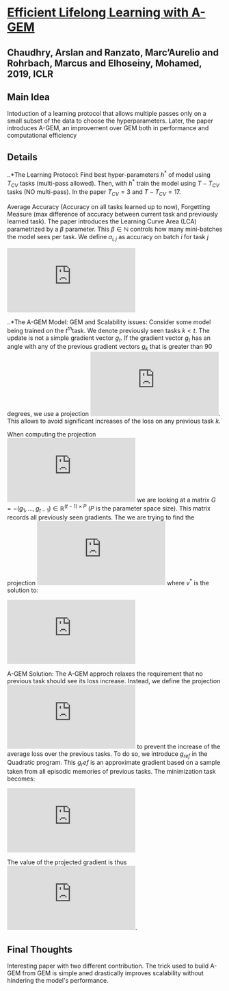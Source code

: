 [Efficient Lifelong Learning with A-GEM]([url//thepaper.io](https://arxiv.org/abs/1812.00420))
=====

Chaudhry, Arslan and Ranzato, Marc’Aurelio and Rohrbach, Marcus and Elhoseiny, Mohamed, 2019, ICLR
------------

Main Idea
---------

Intoduction of a learning protocol that allows multiple passes only on a small subset of the data to choose the hyperparameters. Later, the paper introduces A-GEM, an improvement over GEM both in performance and computational efficiency

Details
------

..*The Learning Protocol:
Find best hyper-parameters $h^*$ of model using $T_{CV}$ tasks (multi-pass allowed). Then, with $h^*$ train the model using $T - T_{CV}$ tasks (NO multi-pass). In the paper $T_{CV} = 3$ and $T - T_{CV} = 17$.

Average Accuracy (Accuracy on all tasks learned up to now), Forgetting Measure (max difference of accuracy between current task and previously learned task). The paper introduces the Learning Curve Area (LCA) parametrized by a $\beta$ parameter. This $\beta \in \mathbb{N}$ controls how many mini-batches the model sees per task. We define $a_{i,j}$ as accuracy on batch $i$ for task $j$

![ ](https://latex.codecogs.com/gif.latex?LCA_%5Cbeta%20%3D%20%5Cfrac%7B1%7D%7B1%20&plus;%20%5Cbeta%7D%20%5Csum_%7Bb%3D0%7D%5E%7B%5Cbeta%7D%20%5Cfrac%7B1%7D%7BT%7D%20%5Csum_%7Bk%3D1%7D%5ET%20a_%7Bb%2Ck%7D)

..*The A-GEM Model:
GEM and Scalability issues: Consider some model being trained on the $t^{th}$task. We denote previously seen tasks $k < t$. The update is not a simple gradient vector $g_t$. If the gradient vector $g_t$ has an angle with any of the previous gradient vectors $g_k$ that is greater than $90$ degrees, we use a projection ![ ](https://latex.codecogs.com/gif.latex?%5CTilde%7Bg%7D). This allows to avoid significant increases of the loss on any previous task $k$.

When computing the projection ![ ](https://latex.codecogs.com/gif.latex?%5CTilde%7Bg%7D) we are looking at a matrix $G = -(g_1,..., g_{t-1}) \in \mathbb{R}^{(t-1) \times P}$ ($P$ is the parameter space size). This matrix records all previously seen gradients. The we are trying to find the projection ![ ](https://latex.codecogs.com/gif.latex?%5CTilde%7Bg%7D%20%3D%20G%5ET%20v%5E*.%20&plus;%20g) where $v^*$ is the solution to:

![ ](https://latex.codecogs.com/gif.latex?%5Cbegin%7Balign%7D%20%26%5Ctext%7Bminimize%7D_%7B%5CTilde%7Bg%7D%7D%20%5Cfrac%7B1%7D%7B2%7D%20%7C%7Cg%20-%20%5CTilde%7Bg%7D%7C%7C_2%5E2%20%5Cquad%20%5Ctext%7B%20s.t.%20%7D%20%5CTilde%7Bg%7D%5ETg_k%20%5Cgeq%200%20%5Cquad%20%5Cforall%20k%20%5Cle%20t%20%5C%5C%20%26%5Ctext%7Bminimize%7D_v%20%5Cfrac%7B1%7D%7B2%7D%20v%5ETGG%5ETv%20&plus;%20g%5ETG%5ETv%20%5Cquad%20%5Ctext%7B%20s.t.%20%7D%20v%20%5Cgeq%200%20%5Cend%7Balign%7D)

A-GEM Solution:
The A-GEM approch relaxes the requirement that no previous task should see its loss increase. Instead, we define the projection ![ ](https://latex.codecogs.com/gif.latex?%5CTilde%7Bg%7D) to prevent the increase of the average loss over the previous tasks. To do so, we introduce $g_{ref}$ in the Quadratic program. This $g_ref$ is an approximate gradient based on a sample taken from all episodic memories of previous tasks. The minimization task becomes:

![ ](https://latex.codecogs.com/gif.latex?%5Ctext%7Bminimize%7D_%7B%5CTilde%7Bg%7D%7D%20%5Cfrac%7B1%7D%7B2%7D%20%7C%7Cg%20-%20%5CTilde%7Bg%7D%7C%7C_2%5E2%20%5Cquad%20%5Ctext%7B%20s.t.%20%7D%20%5CTilde%7Bg%7D%5ETg_%7Bref%7D%5Cgeq%200%20%5Cquad%20%5Cforall%20k%20%5Cle%20t)

The value of the projected gradient is thus ![ ](https://latex.codecogs.com/gif.latex?%5CTilde%7Bg%7D%20%3D%20g%20-%20%5Cfrac%7Bg%5ET%20g_%7Bref%7D%7D%7Bg_%7Bref%7D%5ETg_%7Bref%7D%7Dg_%7Bref%7D).

Final Thoughts
-------------

Interesting paper with two different contribution. The trick used to build A-GEM from GEM is simple aned drastically improves scalability without hindering the model's performance.
